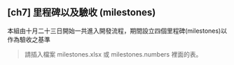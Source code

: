 ## [ch7] 里程碑以及驗收 (milestones)

本組由十月二十三日開始一共進入開發流程，期間設立四個里程碑(milestones)以作為驗收之基準

> 請插入檔案 milestones.xlsx 或 milestones.numbers 裡面的表。